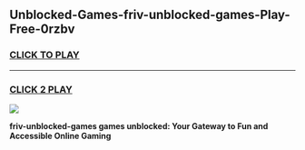 
## Unblocked-Games-friv-unblocked-games-Play-Free-0rzbv
<h3>
<a href="https://premium76.site?title=friv-unblocked-games&ref=15A">CLICK TO PLAY</a></h3>
<hr>

<h3>
<a href="https://premium76.site?title=friv-unblocked-games&ref=15A">CLICK 2 PLAY</a>
  
</h3>

<a href="https://premium76.site?title=friv-unblocked-games&ref=15A"><img src="https://clearcache.store/games.png"></a>


**friv-unblocked-games games unblocked: Your Gateway to Fun and Accessible Online Gaming**
